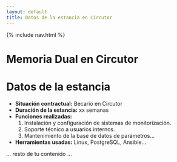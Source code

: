 ```yaml
---
layout: default
title: Datos de la estancia en Circutor
---
```


{% include nav.html %}

# Memoria Dual en Circutor


# Datos de la estancia

- **Situación contractual:** Becario en Circutor  
- **Duración de la estancia:** xx semanas  
- **Funciones realizadas:**  
  1. Instalación y configuración de sistemas de monitorización.  
  2. Soporte técnico a usuarios internos.  
  3. Mantenimiento de la base de datos de parámetros…
- **Herramientas usadas:** Linux, PostgreSQL, Ansible…

… resto de tu contenido …

